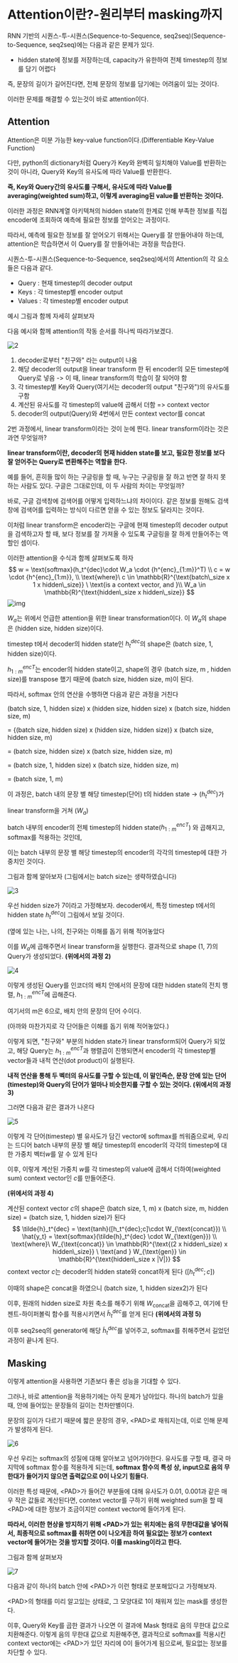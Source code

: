 # Attention이란?-원리부터 masking까지

RNN 기반의 시퀀스-투-시퀀스(Sequence-to-Sequence, seq2seq)(Sequence-to-Sequence, seq2seq)에는 다음과 같은 문제가 있다.

- hidden state에 정보를 저장하는데, capacity가 유한하여 전체 timestep의 정보를 담기 어렵다

즉, 문장의 길이가 길어진다면, 전체 문장의 정보를 담기에는 어려움이 있는 것이다.

이러한 문제를 해결할 수 있는것이 바로 attention이다.

## Attention
Attention은 미분 가능한 key-value function이다.(Differentiable Key-Value Function)

다만, python의 dictionary처럼 Query가 Key와 완벽히 일치해야 Value를 반환하는 것이 아니라, Query와 Key의 유사도에 따라 Value를 반환한다.

**즉, Key와 Query간의 유사도를 구해서, 유사도에 따라 Value를 averaging(weighted sum)하고, 이렇게 averaging된 value를 반환하는 것이다.**

이러한 과정은 RNN계열 아키텍쳐의 hidden state의 한계로 인해 부족한 정보를 직접 encoder에 조회하여 예측에 필요한 정보를 얻어오는 과정이다.

따라서, 예측에 필요한 정보를 잘 얻어오기 위해서는 Query를 잘 만들어내야 하는데, attention은 학습하면서 이 Query를 잘 만들어내는 과정을 학습한다. 

시퀀스-투-시퀀스(Sequence-to-Sequence, seq2seq)에서의 Attention의 각 요소들은 다음과 같다.
- Query : 현재 timestep의 decoder output
- Keys : 각 timestep별 encoder output
- Values : 각 timestep별 encoder output

예시 그림과 함께 자세히 살펴보자

다음 예시와 함께 attention의 작동 순서를 하나씩 따라가보겠다.

![2](https://user-images.githubusercontent.com/74291999/205021573-c8044fc1-0490-44b3-add7-aeda356160c0.png)

1. decoder로부터 "친구와" 라는 output이 나옴
2. 해당 decoder의 output을 linear transform 한 뒤 encoder의 모든 timestep에 Query로 넣음 -> 이 때, linear transform의 학습이 잘 되어야 함
3. 각 timestep별 Key와 Query(여기서는 decoder의 output "친구와")의 유사도를 구함
4. 계산된 유사도를 각 timestep의 value에 곱해서 더함 => context vector
5. decoder의 output(Query)와 4번에서 만든 context vector를 concat

2번 과정에서, linear transform이라는 것이 눈에 띈다. linear transform이라는 것은 과연 무엇일까?

**linear transform이란, decoder의 현재 hidden state를 보고, 필요한 정보를 보다 잘 얻어주는 Query로 변환해주는 역할을 한다.**

예를 들어, 흔히들 많이 하는 구글링을 할 때, 누구는 구글링을 잘 하고 반면 잘 하지 못하는 사람도 있다. 구글은 그대로인데, 이 두 사람의 차이는 무엇일까?

바로, 구글 검색창에 검색어를 어떻게 입력하느냐의 차이이다. 같은 정보를 원해도 검색창에 검색어를 입력하는 방식이 다르면 얻을 수 있는 정보도 달라지는 것이다.

이처럼 linear transform은 encoder라는 구글에 현재 timestep의 decoder output을 검색하고자 할 때, 보다 정보를 잘 가져올 수 있도록 구글링을 잘 하게 만들어주는 역할인 셈이다.

이러한 attention을 수식과 함께 살펴보도록 하자  
$$
w = \text{softmax}(h_t^{dec}\cdot W_a \cdot {h^{enc}_{1:m}}^T) \\ c = w \cdot {h^{enc}_{1:m}}, \\ \text{where}\ c \in \mathbb{R}^{\text{batch\_size x 1 x hidden\_size}} \  \text{is a context vector, and }\\ W_a \in \mathbb{R}^{\text{hidden\_size x hidden\_size}}  
$$
![img](https://blog.kakaocdn.net/dn/bGZHkU/btrR2tqlBjl/yhHYSlYnYEBKPQ3RqV9MX0/img.png)

$W_a$는 위에서 언급한 attention을 위한 linear transformation이다. 이 $W_a$의 shape은 (hidden size, hidden size)이다.

timestep t에서 decoder의 hidden state인 $h_t^{dec}$의 shape은 (batch size, 1, hidden size)이다.

${h_{1:m}^{enc}}^T$는 encoder의 hidden state이고, shape의 경우 (batch size, m , hidden size)를 transpose 했기 때문에 (batch size, hidden size, m)이 된다.

따라서, softmax 안의 연산을 수행하면 다음과 같은 과정을 거친다

(batch size, 1, hidden size) x (hidden size, hidden size) x (batch size, hidden size, m)

= {(batch size, hidden size) x (hidden size, hidden size)} x (batch size, hidden size, m) 

= (batch size, hidden size) x (batch size, hidden size, m) 

= (batch size, 1, hidden size) x (batch size, hidden size, m) 

= (batch size, 1, m)



이 과정은, batch 내의 문장 별 해당 timestep(단어) t의 hidden state -> ($h_t^{dec}$)가

linear transform을 거쳐 ($W_a$)

batch 내부의 encoder의 전체 timestep의 hidden state(${h_{1:m}^{enc}}^T$) 와 곱해지고, softmax를 적용하는 것인데,

이는 batch 내부의 문장 별 해당 timestep의 encoder의 각각의 timestep에 대한 가중치인 것이다.

그림과 함께 알아보자 (그림에서는 batch size는 생략하였습니다)

![3](https://user-images.githubusercontent.com/74291999/205022466-7664e72f-9ae6-4d3e-9210-8cbcd72f2f88.jpg)

우선 hidden size가 7이라고 가정해보자. decoder에서, 특정 timestep t에서의 hidden state $h_t^{dec}$이 그림에서 보일 것이다.

(옆에 있는 나는, 나의, 친구와는 이해를 돕기 위해 적어놓았다

이를 $W_a$에 곱해주면서 linear transform을 실행한다. 결과적으로 shape (1, 7)의 Query가 생성되었다. **(위에서의 과정 2)**

![4](https://user-images.githubusercontent.com/74291999/205022473-a2195404-b29e-4e12-a890-0f5970a674e4.jpg)

이렇게 생성된 Query를 인코더의 배치 안에서의 문장에 대한 hidden state의 전치 행렬, ${h_{1:m}^{enc}}^T$에 곱해준다.

여기서의 m은 6으로, 배치 안의 문장의 단어 수이다.

(아까와 마찬가지로 각 단어들은 이해를 돕기 위해 적어놓았다.)

이렇게 되면, "친구와" 부분의 hidden state가 linear transform되어 Query가 되었고, 해당 Query는 ${h_{1:m}^{enc}}^T$과 행렬곱이 진행되면서 encoder의 각 timestep별 vector들과 내적 연산(dot product)이 실행된다. 

**내적 연산을 통해 두 벡터의 유사도를 구할 수 있는데, 이 말인즉슨, 문장 안에 있는 단어(timestep)와 Query의 단어가 얼마나 비슷한지를 구할 수 있는 것이다. (위에서의 과정 3)**

그러면 다음과 같은 결과가 나온다

![5](https://user-images.githubusercontent.com/74291999/205022474-9c9a5ed5-8297-45dd-bb1a-3d1d328c7b3d.jpg)

이렇게 각 단어(timestep) 별 유사도가 담긴 vector에 softmax를 씌워줌으로써, 우리는 드디어 batch 내부의 문장 별 해당 timestep의 encoder의 각각의 timestep에 대한 가중치 벡터$w$를 알 수 있게 된다



이후, 이렇게 계산된 가중치 $w$를 각 timestep의 value에 곱해서 더하여(weighted sum) context vector인 $c$를 만들어준다.

**(위에서의 과정 4)**

계산된 context vector $c$의 shape은 (batch size, 1, m) x (batch size, m, hidden size) = (batch size, 1, hidden size)가 된다  
$$
\tilde{h}_t^{dec} = \text{tanh}([h_t^{dec};c]\cdot W_{\text{concat}}) \\ \hat{y_t} = \text{softmax}(\tilde{h}_t^{dec} \cdot W_{\text{gen}}) \\ \text{where}\ W_{\text{concat}} \in \mathbb{R}^{\text{(2 x hidden\_size) x hidden\_size}} \  \text{and } W_{\text{gen}} \in \mathbb{R}^{\text{hidden\_size x |V|}}
$$
context vector $c$는 decoder의 hidden state와 concat하게 된다 ($[h_t^{dec};c]$)

이때의 shape은 concat을 하였으니 (batch size, 1, hidden sizex2)가 된다

이후, 원래의 hidden size로 차원 축소를 해주기 위해 $W_{\text{concat}}$을 곱해주고, 여기에 탄젠트-하이퍼볼릭 함수를 적용시키면서 $\tilde{h}_t^{dec}$를 얻게 된다 **(위에서의 과정 5)**

이후 seq2seq의 generator에 해당 $\tilde{h}_t^{dec}$를 넣어주고, softmax를 취해주면서 길었던 과정이 끝나게 된다.



## Masking

이렇게 attention을 사용하면 기존보다 좋은 성능을 기대할 수 있다.

그러나, 바로 attention을 적용하기에는 아직 문제가 남아있다. 하나의 batch가 있을 때, 안에 들어있는 문장들의 길이는 천차만별이다.

문장의 길이가 다르기 때문에 짧은 문장의 경우, \<PAD\>로 채워지는데, 이로 인해 문제가 발생하게 된다.

![6](https://user-images.githubusercontent.com/74291999/205022969-6a39e573-e710-4bc0-ac40-fccd79deb070.jpg)

우선 우리는 softmax의 성질에 대해 알아보고 넘어가야한다. 유사도를 구할 때, 결국 마지막에 softmax 함수를 적용하게 되는데, **softmax 함수의 특성 상, input으로 음의 무한대가 들어가지 않으면 출력값으로 0이 나오기 힘들다.**

이러한 특성 때문에, \<PAD\>가 들어간 부분들에 대해 유사도가 0.01, 0.001과 같은 매우 작은 값들로 계산된다면, context vector를 구하기 위해 weighted sum을 할 때 \<PAD\>에 대한 정보가 조금이지만 context vector에 들어가게 된다.

**따라서, 이러한 현상을 방지하기 위해 \<PAD\>가 있는 위치에는 음의 무한대값을 넣어줘서, 최종적으로 softmax를 취하면 0이 나오게끔 하여 필요없는 정보가 context vector에 들어가는 것을 방지할 것이다. 이를 masking이라고 한다.**

그림과 함께 살펴보자

![7](https://user-images.githubusercontent.com/74291999/205022973-496ba84a-8d68-4d08-9239-d3a405b97084.jpg)

다음과 같이 하나의 batch 안에 \<PAD\>가 이런 형태로 분포해있다고 가정해보자. 

\<PAD\>의 형태를 미리 알고있는 상태로, 그 모양대로 1이 채워져 있는 mask를 생성한다.

이후, Query와 Key를 곱한 결과가 나오면 이 결과에 Mask 형태로 음의 무한대 값으로 치환해준다. 이렇게 음의 무한대 값으로 치환해주면, 결과적으로 softmax를 적용시킨 context vector에는 \<PAD\>가 있던 자리에 0이 들어가게 됨으로써, 필요없는 정보를 차단할 수 있다.